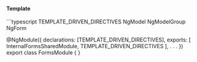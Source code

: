 <h4 class="miami template">Template</h4>
```typescript
TEMPLATE_DRIVEN_DIRECTIVES
  NgModel
  NgModelGroup
  NgForm




@NgModule({
  declarations: 
    [TEMPLATE_DRIVEN_DIRECTIVES],
  exports: [
    InternalFormsSharedModule,
    TEMPLATE_DRIVEN_DIRECTIVES
  ],
  . . .
})
export class FormsModule { }
```
